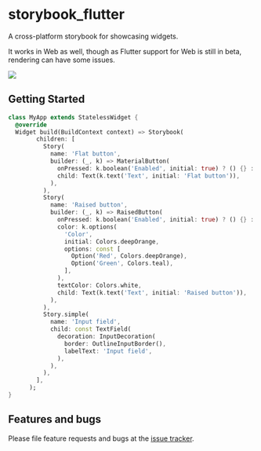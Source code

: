 # storybook_flutter

A cross-platform storybook for showcasing widgets.

It works in Web as well, though as Flutter support for Web is still in beta, rendering can have some issues. 

![](https://github.com/ookami-kb/storybook_flutter/raw/master/meta/preview.png)

## Getting Started

```dart
class MyApp extends StatelessWidget {
  @override
  Widget build(BuildContext context) => Storybook(
        children: [
          Story(
            name: 'Flat button',
            builder: (_, k) => MaterialButton(
              onPressed: k.boolean('Enabled', initial: true) ? () {} : null,
              child: Text(k.text('Text', initial: 'Flat button')),
            ),
          ),
          Story(
            name: 'Raised button',
            builder: (_, k) => RaisedButton(
              onPressed: k.boolean('Enabled', initial: true) ? () {} : null,
              color: k.options(
                'Color',
                initial: Colors.deepOrange,
                options: const [
                  Option('Red', Colors.deepOrange),
                  Option('Green', Colors.teal),
                ],
              ),
              textColor: Colors.white,
              child: Text(k.text('Text', initial: 'Raised button')),
            ),
          ),
          Story.simple(
            name: 'Input field',
            child: const TextField(
              decoration: InputDecoration(
                border: OutlineInputBorder(),
                labelText: 'Input field',
              ),
            ),
          ),
        ],
      );
}
```

## Features and bugs

Please file feature requests and bugs at the [issue tracker][tracker].

[tracker]: https://github.com/ookami-kb/storybook_flutter/issues
